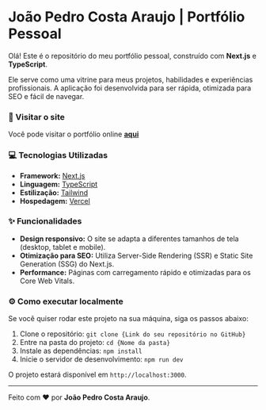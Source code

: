 # João Pedro Costa Araujo | Portfólio Pessoal

Olá! Este é o repositório do meu portfólio pessoal, construído com **Next.js** e **TypeScript**.

Ele serve como uma vitrine para meus projetos, habilidades e experiências profissionais. A aplicação foi desenvolvida para ser rápida, otimizada para SEO e fácil de navegar.

### 🚀 Visitar o site
Você pode visitar o portfólio online
**[aqui](https://joaopedrocaraujo.vercel.app/)**

### 💻 Tecnologias Utilizadas
* **Framework:** [Next.js](https://nextjs.org/)
* **Linguagem:** [TypeScript](https://www.typescriptlang.org/)
* **Estilização:** [Tailwind](https://tailwindcss.com/)
* **Hospedagem:** [Vercel](https://vercel.com/)

### ✨ Funcionalidades
* **Design responsivo:** O site se adapta a diferentes tamanhos de tela (desktop, tablet e mobile).
* **Otimização para SEO:** Utiliza Server-Side Rendering (SSR) e Static Site Generation (SSG) do Next.js.
* **Performance:** Páginas com carregamento rápido e otimizadas para os Core Web Vitals.

### ⚙️ Como executar localmente
Se você quiser rodar este projeto na sua máquina, siga os passos abaixo:

1.  Clone o repositório:
    `git clone {Link do seu repositório no GitHub}`
2.  Entre na pasta do projeto:
    `cd {Nome da pasta}`
3.  Instale as dependências:
    `npm install`
4.  Inicie o servidor de desenvolvimento:
    `npm run dev`

O projeto estará disponível em `http://localhost:3000`.

---
Feito com ❤️ por **João Pedro Costa Araujo**.
